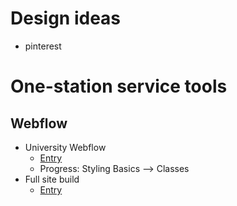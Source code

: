 # Design ideas
- pinterest

# One-station service tools
## Webflow
- University Webflow
  - [Entry](https://university.webflow.com/courses/webflow-101-crash-course?video=O5TdnuUhIgs)
  - Progress: Styling Basics --> Classes
- Full site build
  - [Entry](https://university.webflow.com/courses/full-site-build)